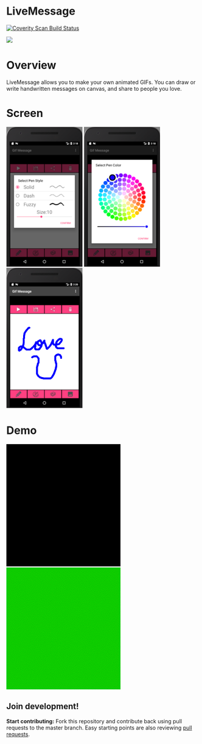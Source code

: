 # LiveMessage

<a href="https://scan.coverity.com/projects/kuanlin-chen-livemessage">
  <img alt="Coverity Scan Build Status"
       src="https://img.shields.io/coverity/scan/18245.svg"/>
</a>

<a href="https://play.google.com/store/apps/details?id=chen.kuanlin.livemessage"><img src="https://play.google.com/intl/en_us/badges/images/generic/en_badge_web_generic.png" height="75"></a>

# Overview

LiveMessage allows you to make your own animated GIFs. You can draw or write handwritten messages on canvas, and share to people you love.

# Screen

<img src="readme_resources/phone_2.png" width="200" /> <img src="readme_resources/phone_3.png" width="200" /> <img src="readme_resources/phone_5.png" width="200" />

# Demo

<img src="readme_resources/demo_1.gif" width="300" /> <img src="readme_resources/demo_2.gif" width="300" />

## Join development!

**Start contributing:** Fork this repository and contribute back using pull requests to the master branch. Easy starting points are also reviewing [pull requests](https://github.com/Kuanlin-Chen/LiveMessage/pulls).

